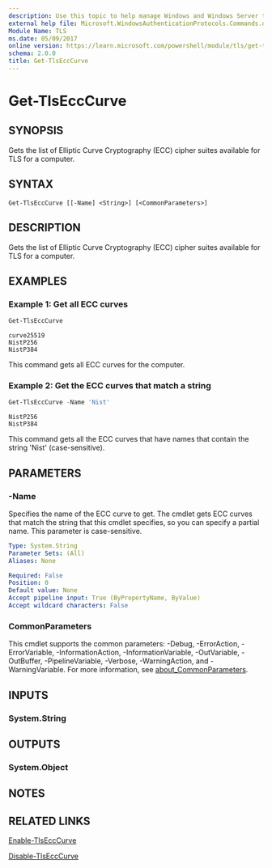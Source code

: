 ```yaml
---
description: Use this topic to help manage Windows and Windows Server technologies with Windows PowerShell.
external help file: Microsoft.WindowsAuthenticationProtocols.Commands.dll-Help.xml
Module Name: TLS
ms.date: 05/09/2017
online version: https://learn.microsoft.com/powershell/module/tls/get-tlsecccurve?view=windowsserver2022-ps&wt.mc_id=ps-gethelp
schema: 2.0.0
title: Get-TlsEccCurve
---
```

# Get-TlsEccCurve

## SYNOPSIS
Gets the list of Elliptic Curve Cryptography (ECC) cipher suites available for TLS for a computer.

## SYNTAX

```
Get-TlsEccCurve [[-Name] <String>] [<CommonParameters>]
```

## DESCRIPTION

Gets the list of Elliptic Curve Cryptography (ECC) cipher suites available for TLS for a computer.

## EXAMPLES

### Example 1: Get all ECC curves

```powershell
Get-TlsEccCurve
```

```output
curve25519
NistP256
NistP384
```

This command gets all ECC curves for the computer.

### Example 2: Get the ECC curves that match a string

```powershell
Get-TlsEccCurve -Name 'Nist'
```

```output
NistP256
NistP384
```

This command gets all the ECC curves that have names that contain the string 'Nist'
(case-sensitive).

## PARAMETERS

### -Name

Specifies the name of the ECC curve to get. The cmdlet gets ECC curves that match the string that
this cmdlet specifies, so you can specify a partial name. This parameter is case-sensitive.

```yaml
Type: System.String
Parameter Sets: (All)
Aliases: None

Required: False
Position: 0
Default value: None
Accept pipeline input: True (ByPropertyName, ByValue)
Accept wildcard characters: False
```

### CommonParameters

This cmdlet supports the common parameters: -Debug, -ErrorAction, -ErrorVariable,
-InformationAction, -InformationVariable, -OutVariable, -OutBuffer, -PipelineVariable, -Verbose,
-WarningAction, and -WarningVariable. For more information, see
[about_CommonParameters](https://go.microsoft.com/fwlink/?LinkID=113216).

## INPUTS

### System.String

## OUTPUTS

### System.Object

## NOTES

## RELATED LINKS

[Enable-TlsEccCurve](./Enable-TlsEccCurve.md)

[Disable-TlsEccCurve](./Disable-TlsEccCurve.md)
